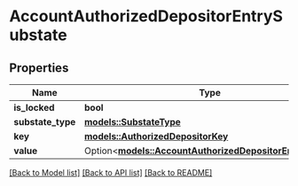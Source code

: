 # AccountAuthorizedDepositorEntrySubstate

## Properties

Name | Type | Description | Notes
------------ | ------------- | ------------- | -------------
**is_locked** | **bool** |  | 
**substate_type** | [**models::SubstateType**](SubstateType.md) |  | 
**key** | [**models::AuthorizedDepositorKey**](AuthorizedDepositorKey.md) |  | 
**value** | Option<[**models::AccountAuthorizedDepositorEntryValue**](AccountAuthorizedDepositorEntryValue.md)> |  | [optional]

[[Back to Model list]](../README.md#documentation-for-models) [[Back to API list]](../README.md#documentation-for-api-endpoints) [[Back to README]](../README.md)


